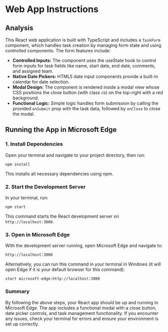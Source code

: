 # Web App Instructions

## Analysis

This React web application is built with TypeScript and includes a `TaskForm` component, which handles task creation by managing form state and using controlled components. The form features include:

- **Controlled Inputs:** The component uses the useState hook to control form inputs for task fields like name, start date, end date, comments, and assigned team.
- **Native Date Pickers:** HTML5 date input components provide a built-in calendar for date selection.
- **Modal Design:** The component is rendered inside a modal view whose CSS positions the close button (with class `cb`) on the top-right with a red background.
- **Functional Logic:** Simple logic handles form submission by calling the provided `onSubmit` prop with the task data, followed by `onClose` to close the modal.

## Running the App in Microsoft Edge

### 1. Install Dependencies
Open your terminal and navigate to your project directory, then run:

```
npm install
```

This installs all necessary dependencies using npm.

### 2. Start the Development Server
In your terminal, run:

```
npm start
```

This command starts the React development server on `http://localhost:3000`.

### 3. Open in Microsoft Edge
With the development server running, open Microsoft Edge and navigate to:

```
http://localhost:3000
```

Alternatively, you can run this command in your terminal in Windows (it will open Edge if it is your default browser for this command):

```
start microsoft-edge:http://localhost:3000
```

### Summary
By following the above steps, your React app should be up and running in Microsoft Edge. The app includes a functional modal with a close button, date picker controls, and task management functionality. If you encounter any issues, check your terminal for errors and ensure your environment is set up correctly. 
